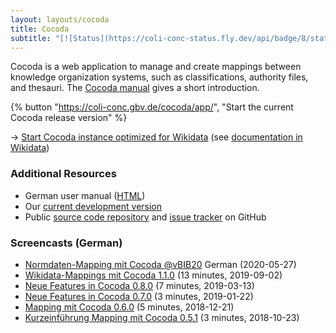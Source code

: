 ```yaml
---
layout: layouts/cocoda
title: Cocoda
subtitle: "[![Status](https://coli-conc-status.fly.dev/api/badge/8/status)](https://coli-conc-status.fly.dev/status/all)"
---
```


Cocoda is a web application to manage and create mappings between knowledge organization systems, such as classifications, authority files, and thesauri. The [Cocoda manual](https://gbv.github.io/cocoda/dev/user-manual-en.html) gives a short introduction.

<div class="cocoda-clear"></div> <!-- see cocoda.scss for details -->

{% button "https://coli-conc.gbv.de/cocoda/app/", "Start the current Cocoda release version" %}

→ [Start Cocoda instance optimized for Wikidata](https://coli-conc.gbv.de/cocoda/wikidata/) (see [documentation in Wikidata](https://www.wikidata.org/wiki/Wikidata:Tools/Cocoda))

### Additional Resources
- German user manual ([HTML](https://coli-conc.gbv.de/cocoda/app/user-manual-de.html))
- Our [current development version](https://coli-conc.gbv.de/cocoda/dev/)
- Public [source code repository](https://github.com/gbv/cocoda) and [issue tracker](https://github.com/gbv/cocoda/issues) on GitHub

### Screencasts (German)
- [Normdaten-Mapping mit Cocoda @vBIB20](https://doi.org/10.5446/36465) German (2020-05-27)
- [Wikidata-Mappings mit Cocoda 1.1.0](https://vimeo.com/357295989) (13 minutes, 2019-09-02)
- [Neue Features in Cocoda 0.8.0](https://vimeo.com/323457260) (7 minutes, 2019-03-13)
- [Neue Features in Cocoda 0.7.0](https://vimeo.com/312681760) (3 minutes, 2019-01-22)
- [Mapping mit Cocoda 0.6.0](https://vimeo.com/307653028) (5 minutes, 2018-12-21)
- [Kurzeinführung Mapping mit Cocoda 0.5.1](https://vimeo.com/296616305) (3 minutes, 2018-10-23)
